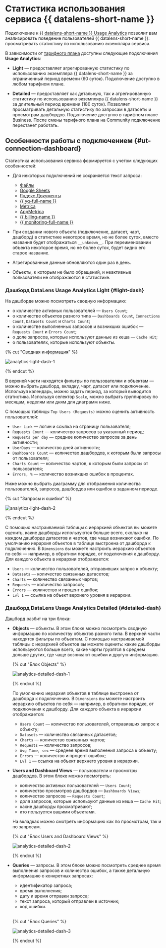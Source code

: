 # Статистика использования сервиса {{ datalens-short-name }}


Подключение к [{{ datalens-short-name }} Usage Analytics](../operations/connection/create-usage-tracking.md) позволит вам анализировать поведение пользователей {{ datalens-short-name }}: просматривать статистику по использованию экземпляра сервиса.

В зависимости от [тарифного плана](../pricing.md#service-plans) доступны следующие подключения **Usage Analytics**:

* **Light** — предоставляет агрегированную статистику по использованию экземпляра {{ datalens-short-name }} за ограниченный период времени (60 суток). Подключение доступно в любом тарифном плане.

* **Detailed** — предоставляет как детальную, так и агрегированную статистику по использованию экземпляра {{ datalens-short-name }} за длительный период времени (180 суток). Позволяет просматривать детальную статистику по запросам в датасеты и просмотрам дашбордов. Подключение доступно в тарифном плане Business. После смены тарифного плана на Community подключение перестанет работать.


## Особенности работы с подключением {#ut-connection-dashboard}


Статистика использования сервиса формируется с учетом следующих особенностей:

* Для некоторых подключений не сохраняется текст запроса:

  * [Файлы](../operations/connection/create-file.md)
  * [Google Sheets](../operations/connection/create-google-sheets.md)
  * [Яндекс Документы](../operations/connection/create-yadocs.md)
  * [{{ yq-full-name }}](../operations/connection/create-yandex-query.md)
  * [Metrica](../operations/connection/create-metrica-api.md)
  * [AppMetrica](../operations/connection/create-appmetrica.md)
  * [{{ billing-name }}](../operations/connection/create-cloud-billing.md)
  * [{{ monitoring-full-name }}](../operations/connection/create-monitoring.md)

* При создании нового объекта (подключение, датасет, чарт, дашборд) в статистике некоторое время, но не более суток, вместо названия будет отображаться `__unknown__`. При переименовании объекта некоторое время, но не более суток, будет видно его старое название.
* Агрегированные данные обновляются один раз в день.
* Объекты, к которым не было обращений, и неактивные пользователи не отображаются в статистике.

### Дашборд DataLens Usage Analytics Light {#light-dash}

На дашборде можно посмотреть сводную информацию:

* о количестве активных пользователей — `Users Count`;
* о количестве объектов разного типа — `Dashboards Count`, `Connections Count`, `Datasets Count` и `Charts Count`;
* о количестве выполненных запросов и возникших ошибок — `Requests Count` и `Errors Count`;
* о доле запросов, которые используют данные из кеша — `Cache Hit`;
* о пользователях, которые используют объекты.

{% cut "Сводная информация" %}

![analytics-light-dash-1](../../_assets/datalens/operations/connection/analytics-light-dash-1.png)

{% endcut %}

В верхней части находятся фильтры по пользователям и объектам — можно выбрать дашборд, вкладку, чарт, датасет или подключение. Используя календарь, можно задать период, за который выводится статистика. Используя селектор `Scale`, можно выбрать группировку по месяцам, неделям или дням для диаграмм ниже.

С помощью таблицы `Top Users (Requests)` можно оценить активность пользователей:

* `User Link` — логин и ссылка на страницу пользователя;
* `Requests Count` — количество запросов за указанный период;
* `Requests per day` — среднее количество запросов за день активности;
* `UserDays` — количество дней активности;
* `Dashboards Count` — количество дашбордов, к которым были запросы от пользователя;
* `Charts Count` — количество чартов, к которым были запросы от пользователя;
* `Errors, %` — количество возникших ошибок в процентах.

Ниже можно выбрать диаграмму для отображения количества пользователей, запросов, дашбордов или ошибок в заданном периоде.

{% cut "Запросы и ошибки" %}

![analytics-light-dash-2](../../_assets/datalens/operations/connection/analytics-light-dash-2.png)

{% endcut %}

С помощью настраиваемой таблицы с иерархией объектов вы можете оценить, какие дашборды используются больше всего, сколько на каждом дашборде датасетов и чартов, где чаще возникают ошибки. По умолчанию иерархия объектов в таблице выстроена от дашборда к подключению. В `Dimensions` вы можете настроить иерархию объектов по себя — например, в обратном порядке, от подключения к дашборду. Для каждого объекта в иерархии отображается:

* `Users` — количество пользователей, отправивших запрос к объекту;
* `Datasets` — количество связанных датасетов;
* `Charts` — количество связанных чартов;
* `Requests` — количество запросов;
* `Errors` — количество и процент ошибок;
* `Lvl 1` — ссылка на объект верхнего уровня в иерархии.

### Дашборд DataLens Usage Analytics Detailed {#detailed-dash}

Дашборд разбит на три блока:

* **Objects** — объекты. В этом блоке можно посмотреть сводную информацию по количеству объектов разного типа. В верхней части находятся фильтры по объектам. С помощью настраиваемой таблицы с иерархией объектов вы можете оценить: какие дашборды используются больше всего, какие чарты грузятся в среднем дольше других, где чаще возникают ошибки и другую информацию.

  {% cut "Блок Objects" %}

  ![analytics-detailed-dash-1](../../_assets/datalens/operations/connection/analytics-detailed-dash-1.png)

  {% endcut %}

  По умолчанию иерархия объектов в таблице выстроена от дашборда к подключению. В `Dimensions` вы можете настроить иерархию объектов по себя — например, в обратном порядке, от подключения к дашборду. Для каждого объекта в иерархии отображается:

  * `Users Count` — количество пользователей, отправивших запрос к объекту;
  * `Datasets` — количество связанных датасетов;
  * `Charts` — количество связанных чартов;
  * `Requests` — количество запросов;
  * `Avg Time, sec` — среднее время выполнения запроса к объекту;
  * `Errors` — количество и процент ошибок;
  * `Lvl 1` — ссылка на объект верхнего уровня в иерархии.

* **Users and Dashboard Views** — пользователи и просмотры дашбордов. В этом блоке можно посмотреть:

  * количество активных пользователей — `Users Count`;
  * количество просмотров дашбордов — `Dashboards Views`;
  * количество запросов — `Requests Count`;
  * доля запросов, которые используют данные из кеша — `Cache Hit`;
  * какие дашборды просматривают;
  * кто пользуется вашими объектами.

  На вкладках можно смотреть информацию как по просмотрам, так и по запросам.

  {% cut "Блок Users and Dashboard Views" %}

  ![analytics-detailed-dash-2](../../_assets/datalens/operations/connection/analytics-detailed-dash-2.png)

  {% endcut %}

* **Queries** — запросы. В этом блоке можно посмотреть среднее время выполнения запросов и количество ошибок, а также детальную информацию о конкретных запросах:
  
  * идентификатор запроса;
  * время выполнения;
  * дату и время отправки запроса;
  * текст запроса, который отправлен в источник;
  * код ошибки.
  <br>
  
  {% cut "Блок Queries" %}

  ![analytics-detailed-dash-3](../../_assets/datalens/operations/connection/analytics-detailed-dash-3.png)

  {% endcut %}

